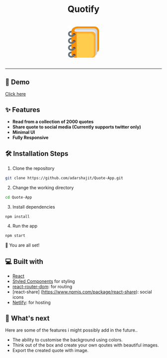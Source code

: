 <h1 align="center">Quotify<h1>

<p align="center">
  <a href="https://quotify-app.netlify.app/">
    <img alt="books" src="./public/android-chrome-192x192.png" width="100" height="100"/>
  </a>
</p>

<hr/>

## 🚀 Demo

<a href="quotify-app.netlify.app/" target="blank">
Click here 
</a>

## ✨ Features

- **Read from a collection of 2000 quotes**
- **Share quote to social media (Currently supports twitter only)**
- **Minimal UI**
- **Fully Responsive**

## 🛠️ Installation Steps

1. Clone the repository

```bash
git clone https://github.com/adarshajit/Quote-App.git
```

2. Change the working directory

```bash
cd Quote-App
```

3. Install dependencies

```bash
npm install
```

4. Run the app

```bash
npm start
```

🌟 You are all set!

## 💻 Built with

- [React](https://reactjs.org/)
- [Styled Components](https://jquery.com/) for styling
- [react-router-dom](https://reactrouter.com/web/guides/quick-start): for routing
- [react-share] (https://www.npmjs.com/package/react-share): social icons
- [Netlify](https://www.netlify.com/): for hosting

## 🌈 What's next

Here are some of the features i might possibly add in the future..

- The ability to customise the background using colors.
- Think out of the box and create your own qoutes with beautiful images.
- Export the created quote with image.

